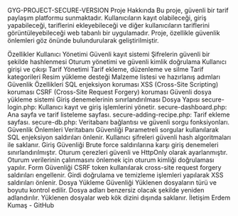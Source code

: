 GYG-PROJECT-SECURE-VERSION
Proje Hakkında
Bu proje, güvenli bir tarif paylaşım platformu sunmaktadır. Kullanıcıların kayıt olabileceği, giriş yapabileceği, tariflerini ekleyebileceği ve diğer kullanıcıların tariflerini görüntüleyebileceği web tabanlı bir uygulamadır. Proje, özellikle güvenlik önlemleri göz önünde bulundurularak geliştirilmiştir.

Özellikler
Kullanıcı Yönetimi
Güvenli kayıt sistemi
Şifrelerin güvenli bir şekilde hashlenmesi
Oturum yönetimi ve güvenli kimlik doğrulama
Kullanıcı girişi ve çıkışı
Tarif Yönetimi
Tarif ekleme, düzenleme ve silme
Tarif kategorileri
Resim yükleme desteği
Malzeme listesi ve hazırlanış adımları
Güvenlik Özellikleri
SQL enjeksiyon koruması
XSS (Cross-Site Scripting) koruması
CSRF (Cross-Site Request Forgery) koruması
Güvenli dosya yükleme sistemi
Giriş denemelerinin sınırlandırılması
Dosya Yapısı
secure-login.php: Kullanıcı kayıt ve giriş işlemlerini yönetir.
secure-dashboard.php: Ana sayfa ve tarif listeleme sayfası.
secure-adding-recipe.php: Tarif ekleme sayfası.
secure-db.php: Veritabanı bağlantısı ve güvenli sorgu fonksiyonları.
Güvenlik Önlemleri
Veritabanı Güvenliği
Parametreli sorgular kullanılarak SQL enjeksiyon saldırıları önlenir.
Kullanıcı şifreleri güvenli hash algoritmaları ile saklanır.
Giriş Güvenliği
Brute force saldırılarına karşı giriş denemeleri sınırlandırılmıştır.
Oturum çerezleri güvenli ve HttpOnly olarak ayarlanmıştır.
Oturum verilerinin çalınmasını önlemek için oturum kimliği doğrulaması yapılır.
Form Güvenliği
CSRF token kullanılarak cross-site request forgery saldırıları engellenir.
Girdi doğrulama ve temizleme işlemleri yapılarak XSS saldırıları önlenir.
Dosya Yükleme Güvenliği
Yüklenen dosyaların türü ve boyutu kontrol edilir.
Dosya adları benzersiz olacak şekilde yeniden adlandırılır.
Yüklenen dosyalar web kök dizini dışında saklanır.
İletişim
Erdem Kumaş - GitHub
